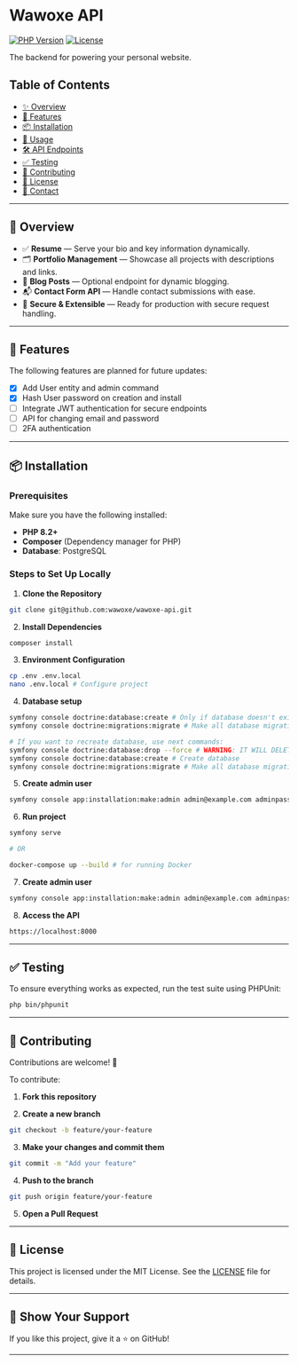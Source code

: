 # Wawoxe API

[![PHP Version](https://img.shields.io/badge/PHP-%3E=8.2-blue)](https://www.php.net)
[![License](https://img.shields.io/badge/license-MIT-green.svg)](LICENSE)

The backend for powering your personal website.

## Table of Contents

- [✨ Overview](#-overview)
- [🔧 Features](#-features)
- [📦 Installation](#-installation)
- [🚀 Usage](#-usage)
- [🛠 API Endpoints](#-api-endpoints)
- [✅ Testing](#-testing)
- [🤝 Contributing](#-contributing)
- [📄 License](#-license)
- [📧 Contact](#-contact)

---

## 🔧 Overview

- ✅ **Resume** — Serve your bio and key information dynamically.
- 🗂 **Portfolio Management** — Showcase all projects with descriptions and links.
- 📝 **Blog Posts** — Optional endpoint for dynamic blogging.
- 📬 **Contact Form API** — Handle contact submissions with ease.
- 🔐 **Secure & Extensible** — Ready for production with secure request handling.

---

## 📝 Features

The following features are planned for future updates:
- [X] Add User entity and admin command
- [X] Hash User password on creation and install
- [ ] Integrate JWT authentication for secure endpoints
- [ ] API for changing email and password
- [ ] 2FA authentication

---

## 📦 Installation

### Prerequisites

Make sure you have the following installed:
- **PHP 8.2+**
- **Composer** (Dependency manager for PHP)
- **Database**: PostgreSQL

### Steps to Set Up Locally

1. **Clone the Repository**
```bash
git clone git@github.com:wawoxe/wawoxe-api.git
```

2. **Install Dependencies**
```bash
composer install
```

3. **Environment Configuration**
```bash
cp .env .env.local
nano .env.local # Configure project
```

4. **Database setup**
```bash
symfony console doctrine:database:create # Only if database doesn't exist
symfony console doctrine:migrations:migrate # Make all database migrations

# If you want to recreate database, use next commands:
symfony console doctrine:database:drop --force # WARNING: IT WILL DELETE ALL PREVIOUS DATA IN THE PROJECT DATABASE!
symfony console doctrine:database:create # Create database
symfony console doctrine:migrations:migrate # Make all database migrations
```

5. **Create admin user**
```bash
symfony console app:installation:make:admin admin@example.com adminpass # Change email and password to yours
```

6. **Run project**
```bash
symfony serve

# OR

docker-compose up --build # for running Docker
```

7. **Create admin user**
```bash
symfony console app:installation:make:admin admin@example.com adminpass # Change email and password to yours
```

8. **Access the API**
```bash
https://localhost:8000
```

---

## ✅ Testing

To ensure everything works as expected, run the test suite using PHPUnit:

```bash
php bin/phpunit
```

---

## 🤝 Contributing

Contributions are welcome! 🚀

To contribute:

1. **Fork this repository**

2. **Create a new branch**

```bash
git checkout -b feature/your-feature
```

3. **Make your changes and commit them**

```bash
git commit -m "Add your feature"
```

4. **Push to the branch**

```bash
git push origin feature/your-feature
```

5. **Open a Pull Request**

---

## 📄 License

This project is licensed under the MIT License. See the [LICENSE](LICENSE) file for details.

---

## 🌟 Show Your Support

If you like this project, give it a ⭐ on GitHub!

---
